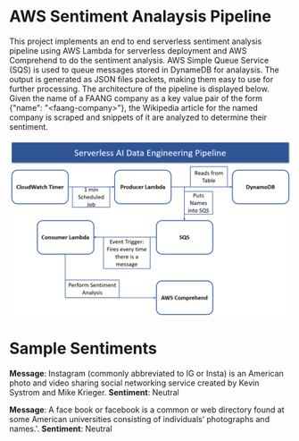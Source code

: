 # AWS Sentiment Analaysis Pipeline

This project implements an end to end serverless sentiment analysis pipeline using AWS Lambda for serverless deployment and AWS Comprehend to do the sentiment analysis. AWS Simple Queue Service (SQS) is used to queue messages stored in DynameDB for analaysis. The output is generated as JSON files packets, making them easy to use for further processing. The architecture of the pipeline is displayed below. Given the name of a FAANG company as a key value pair of the form {"name": "\<faang-company\>"}, the Wikipedia article for the named company is scraped and snippets of it are analyzed to determine their sentiment.
  
<p align="center">
  <img src="https://github.com/AltamashRafiq/faangsentiment/blob/main/img11.png" width="800">
</p>

# Sample Sentiments

**Message**: Instagram (commonly abbreviated to IG or Insta) is an American photo and video sharing social networking service created by Kevin Systrom and Mike Krieger.
**Sentiment**: Neutral

**Message**: A face book or facebook is a common or web directory found at some American universities consisting of individuals’ photographs and names.'.
**Sentiment**: Neutral
